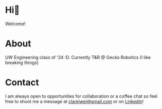 # Hi👋 
Welcome! 

# About
UW Engineering class of '24 :D. Currently T&R @ Gecko Robotics (I like breaking things)

# Contact 
I am always open to opportunities for collaboration or a coffee chat so feel free to shoot me a message at clarejwei@gmail.com or on [LinkedIn](https://www.linkedin.com/in/clare-wei/)!

<!---
c53wei/c53wei is a ✨ special ✨ repository because its `README.md` (this file) appears on your GitHub profile.
You can click the Preview link to take a look at your changes.
--->
